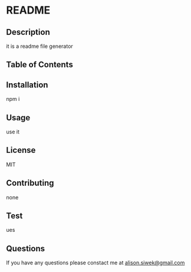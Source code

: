 # README

## Description

it is a readme file generator

## Table of Contents
  
## Installation

npm i

## Usage

use it

## License

MIT

## Contributing

none

## Test

ues

## Questions

If you have any questions please constact me at alison.siwek@gmail.com
